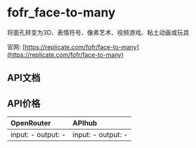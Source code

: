 # fofr_face-to-many

将面孔转变为3D、表情符号、像素艺术、视频游戏、粘土动画或玩具

官网: [https://replicate.com/fofr/face-to-many](https://replicate.com/fofr/face-to-many)

## API文档



## API价格

| OpenRouter | APIhub |
|:---|:---|
| input: - output: - | input: - output: - |
